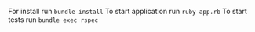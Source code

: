 For install run `bundle install`
To start application run `ruby app.rb`
To start tests run `bundle exec rspec`
